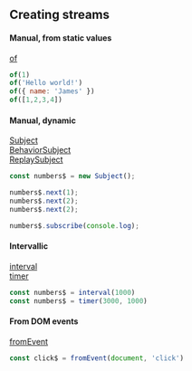 ## Creating streams

#### Manual, from static values
[of](https://rxjs-dev.firebaseapp.com/api/index/function/of)

```javascript
of(1)
of('Hello world!')
of({ name: 'James' })
of([1,2,3,4])
```

#### Manual, dynamic

[Subject](https://rxjs-dev.firebaseapp.com/api/index/class/Subject)  
[BehaviorSubject](https://rxjs-dev.firebaseapp.com/api/index/class/BehaviorSubject)  
[ReplaySubject](https://rxjs-dev.firebaseapp.com/api/index/class/ReplaySubject)


```javascript
const numbers$ = new Subject();

numbers$.next(1);
numbers$.next(2);
numbers$.next(2);

numbers$.subscribe(console.log);
```

#### Intervallic

[interval](https://rxjs-dev.firebaseapp.com/api/index/function/interval)  
[timer](https://rxjs-dev.firebaseapp.com/api/index/function/timer)

```javascript
const numbers$ = interval(1000)
const numbers$ = timer(3000, 1000)
```

#### From DOM events

[fromEvent](https://rxjs-dev.firebaseapp.com/api/index/function/fromEvent)

```javascript
const click$ = fromEvent(document, 'click')
```
